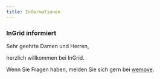 ```yaml
---
title: Informationen
---
```


### InGrid informiert

Sehr geehrte Damen und Herren,

herzlich willkommen bei InGrid.

Wenn Sie Fragen haben, melden Sie sich gern bei [wemove](mailto:ingrid@wemove.com).